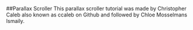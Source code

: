 ##Parallax Scroller
This parallax scroller tutorial was made by Christopher Caleb also known as ccaleb on Github and followed by Chloe Mosselmans Ismaily.
